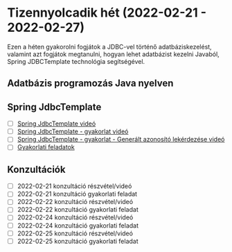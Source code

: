 # Tizennyolcadik hét (2022-02-21 - 2022-02-27)

Ezen a héten gyakorolni fogjátok a JDBC-vel történő adatbáziskezelést, valamint azt fogjátok megtanulni,
hogyan lehet adatbázist kezelni Javaból, Spring JDBCTemplate technológia segítségével.

## Adatbázis programozás Java nyelven

## Spring JdbcTemplate

* [ ] [Spring JdbcTemplate videó](https://e-learning.training360.com/courses/take/adatbazis-programozas-jpa-technologiaval/lessons/30468988-spring-jdbctemplate)
* [ ] [Spring JdbcTemplate - gyakorlat videó](https://e-learning.training360.com/courses/take/adatbazis-programozas-jpa-technologiaval/lessons/30468991-spring-jdbctemplate-gyakorlat)
* [ ] [Spring JdbcTemplate - gyakorlat - Generált azonosító lekérdezése videó](https://e-learning.training360.com/courses/take/adatbazis-programozas-jpa-technologiaval/lessons/30468996-spring-jdbctemplate-gyakorlat-generalt-azonosito-lekerdezese)
* [ ] [Gyakorlati feladatok](https://github.com/Training360/java-jpa-public/blob/master/jdbc-lab.md)

## Konzultációk

* [ ] 2022-02-21 konzultáció részvétel/videó
* [ ] 2022-02-21 konzultáció gyakorlati feladat
* [ ] 2022-02-22 konzultáció részvétel/videó
* [ ] 2022-02-22 konzultáció gyakorlati feladat
* [ ] 2022-02-24 konzultáció részvétel/videó
* [ ] 2022-02-24 konzultáció gyakorlati feladat
* [ ] 2022-02-25 konzultáció részvétel/videó
* [ ] 2022-02-25 konzultáció gyakorlati feladat

